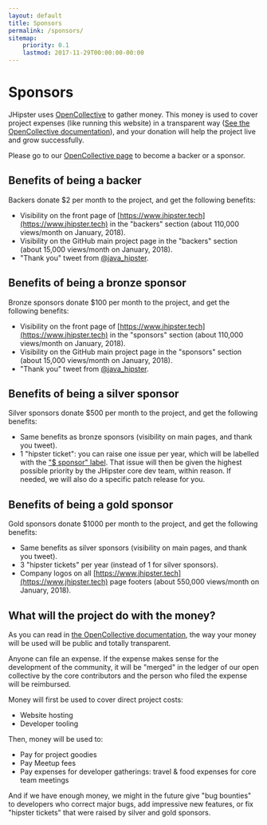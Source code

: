 ```yaml
---
layout: default
title: Sponsors
permalink: /sponsors/
sitemap:
    priority: 0.1
    lastmod: 2017-11-29T00:00:00-00:00
---
```

# <i class="fa fa-usd"></i> Sponsors

JHipster uses [OpenCollective](https://opencollective.com/generator-jhipster) to gather money. This money is used to cover project expenses (like running this website) in a transparent way ([See the OpenCollective documentation](https://opencollective.com/learn-more)), and your donation will help the project live and grow successfully.

Please go to our [OpenCollective page](https://opencollective.com/generator-jhipster) to become a backer or a sponsor.

## Benefits of being a backer

Backers donate $2 per month to the project, and get the following benefits:

- Visibility on the front page of [https://www.jhipster.tech](https://www.jhipster.tech) in the "backers" section (about 110,000 views/month on January, 2018).
- Visibility on the GitHub main project page in the "backers" section (about 15,000 views/month on January, 2018).
- "Thank you" tweet from [@java_hipster](https://twitter.com/java_hipster).

## Benefits of being a bronze sponsor

Bronze sponsors donate $100 per month to the project, and get the following benefits:

- Visibility on the front page of [https://www.jhipster.tech](https://www.jhipster.tech) in the "sponsors" section (about 110,000 views/month on January, 2018).
- Visibility on the GitHub main project page in the "sponsors" section (about 15,000 views/month on January, 2018).
- "Thank you" tweet from [@java_hipster](https://twitter.com/java_hipster).

## Benefits of being a silver sponsor

Silver sponsors donate $500 per month to the project, and get the following benefits:

- Same benefits as bronze sponsors (visibility on main pages, and thank you tweet).
- 1 "hipster ticket": you can raise one issue per year, which will be labelled with the ["$ sponsor" label](https://github.com/jhipster/generator-jhipster/issues?utf8=%E2%9C%93&q=label%3A%22%24+sponsor%22+). That issue will then be given the highest possible priority by the JHipster core dev team, within reason. If needed, we will also do a specific patch release for you.

## Benefits of being a gold sponsor

Gold sponsors donate $1000 per month to the project, and get the following benefits:

- Same benefits as silver sponsors (visibility on main pages, and thank you tweet).
- 3 "hipster tickets" per year (instead of 1 for silver sponsors).
- Company logos on all [https://www.jhipster.tech](https://www.jhipster.tech) page footers (about 550,000 views/month on January, 2018).

## What will the project do with the money?

As you can read in [the OpenCollective documentation](https://opencollective.com/learn-more), the way your money will be used will be public and totally transparent.

Anyone can file an expense. If the expense makes sense for the development of the community, it will be "merged" in the ledger of our open collective by the core contributors and the person who filed the expense will be reimbursed.

Money will first be used to cover direct project costs:

- Website hosting
- Developer tooling

Then, money will be used to:

- Pay for project goodies
- Pay Meetup fees
- Pay expenses for developer gatherings: travel & food expenses for core team meetings

And if we have enough money, we might in the future give "bug bounties" to developers who correct major bugs, add impressive new features, or fix "hipster tickets" that were raised by silver and gold sponsors.
